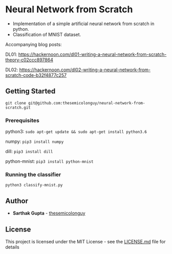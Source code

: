 # Neural Network from Scratch

* Implementation of a simple artificial neural network from scratch in python.
* Classification of MNIST dataset.

Accompanying blog posts:

DL01: https://hackernoon.com/dl01-writing-a-neural-network-from-scratch-theory-c02ccc897864

DL02: https://hackernoon.com/dl02-writing-a-neural-network-from-scratch-code-b32f4877c257


## Getting Started

`git clone git@github.com:thesemicolonguy/neural-network-from-scratch.git`

### Prerequisites

python3: `sudo apt-get update && sudo apt-get install python3.6`

numpy: `pip3 install numpy`

dill: `pip3 install dill`

python-mnist: `pip3 install python-mnist`

### Running the classifier

`python3 classify-mnist.py`

## Author

* **Sarthak Gupta** - [thesemicolonguy](https://github.com/thesemicolonguy)

## License

This project is licensed under the MIT License - see the [LICENSE.md](https://github.com/thesemicolonguy/neural-network-from-scratch/blob/master/LICENSE) file for details
